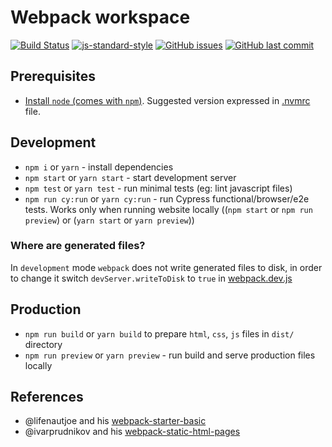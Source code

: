 # Webpack workspace

[![Build Status](https://travis-ci.com/ivarprudnikov/webpack-static-html-pages.svg?branch=master)](https://travis-ci.com/ivarprudnikov/webpack-static-html-pages)
[![js-standard-style](https://img.shields.io/badge/code%20style-standard-brightgreen.svg)](http://standardjs.com)
[![GitHub issues](https://img.shields.io/github/issues/ivarprudnikov/webpack-static-html-pages.svg)](https://github.com/ivarprudnikov/webpack-static-html-pages/issues)
[![GitHub last commit](https://img.shields.io/github/last-commit/ivarprudnikov/webpack-static-html-pages.svg)](https://github.com/ivarprudnikov/webpack-static-html-pages/commits/master)

## Prerequisites

- [Install `node` (comes with `npm`)](https://nodejs.org/). Suggested version expressed in [.nvmrc](./.nvmrc) file.

## Development

- `npm i` or `yarn` - install dependencies
- `npm start` or `yarn start` - start development server
- `npm test` or `yarn test` - run minimal tests (eg: lint javascript files)
- `npm run cy:run` or `yarn cy:run` - run Cypress functional/browser/e2e tests. Works only when running website locally ((`npm start` or `npm run preview`) or (`yarn start` or `yarn preview`))

### Where are generated files?

In `development` mode `webpack` does not write generated files to disk, in order to change it
switch `devServer.writeToDisk` to `true` in [webpack.dev.js](./webpack.dev.js)

## Production

- `npm run build` or `yarn build` to prepare `html`, `css`, `js` files in `dist/` directory
- `npm run preview` or `yarn preview` - run build and serve production files locally

## References

- @lifenautjoe and his [webpack-starter-basic](https://github.com/lifenautjoe/webpack-starter-basic)
- @ivarprudnikov and his [webpack-static-html-pages](https://github.com/ivarprudnikov/webpack-static-html-pages)
